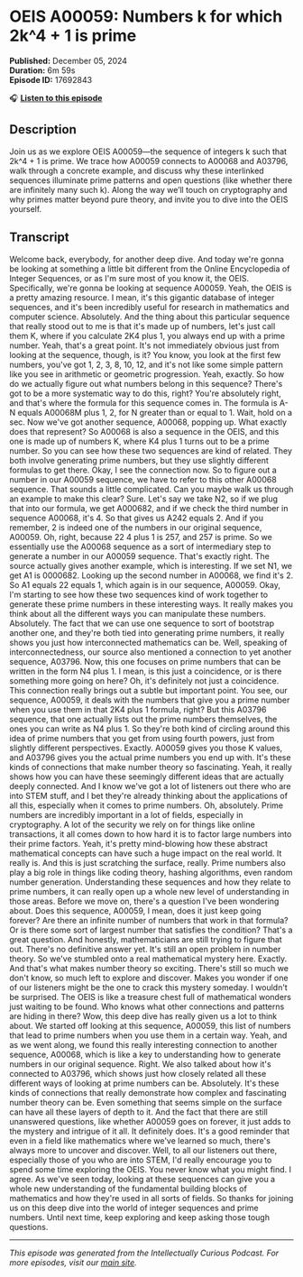 # OEIS A00059: Numbers k for which 2k^4 + 1 is prime

**Published:** December 05, 2024  
**Duration:** 6m 59s  
**Episode ID:** 17692843

🎧 **[Listen to this episode](https://intellectuallycurious.buzzsprout.com/2529712/episodes/17692843-oeis-a00059-numbers-k-for-which-2k^4-+-1-is-prime)**

## Description

Join us as we explore OEIS A00059—the sequence of integers k such that 2k^4 + 1 is prime. We trace how A00059 connects to A00068 and A03796, walk through a concrete example, and discuss why these interlinked sequences illuminate prime patterns and open questions (like whether there are infinitely many such k). Along the way we’ll touch on cryptography and why primes matter beyond pure theory, and invite you to dive into the OEIS yourself.

## Transcript

Welcome back, everybody, for another deep dive. And today we're gonna be looking at something a little bit different from the Online Encyclopedia of Integer Sequences, or as I'm sure most of you know it, the OEIS. Specifically, we're gonna be looking at sequence A00059. Yeah, the OEIS is a pretty amazing resource. I mean, it's this gigantic database of integer sequences, and it's been incredibly useful for research in mathematics and computer science. Absolutely. And the thing about this particular sequence that really stood out to me is that it's made up of numbers, let's just call them K, where if you calculate 2K4 plus 1, you always end up with a prime number. Yeah, that's a great point. It's not immediately obvious just from looking at the sequence, though, is it? You know, you look at the first few numbers, you've got 1, 2, 3, 8, 10, 12, and it's not like some simple pattern like you see in arithmetic or geometric progression. Yeah, exactly. So how do we actually figure out what numbers belong in this sequence? There's got to be a more systematic way to do this, right? You're absolutely right, and that's where the formula for this sequence comes in. The formula is A-N equals A00068M plus 1, 2, for N greater than or equal to 1. Wait, hold on a sec. Now we've got another sequence, A00068, popping up. What exactly does that represent? So A00068 is also a sequence in the OEIS, and this one is made up of numbers K, where K4 plus 1 turns out to be a prime number. So you can see how these two sequences are kind of related. They both involve generating prime numbers, but they use slightly different formulas to get there. Okay, I see the connection now. So to figure out a number in our A00059 sequence, we have to refer to this other A00068 sequence. That sounds a little complicated. Can you maybe walk us through an example to make this clear? Sure. Let's say we take N2, so if we plug that into our formula, we get A000682, and if we check the third number in sequence A00068, it's 4. So that gives us A242 equals 2. And if you remember, 2 is indeed one of the numbers in our original sequence, A00059. Oh, right, because 22 4 plus 1 is 257, and 257 is prime. So we essentially use the A00068 sequence as a sort of intermediary step to generate a number in our A00059 sequence. That's exactly right. The source actually gives another example, which is interesting. If we set N1, we get A1 is 0000682. Looking up the second number in A00068, we find it's 2. So A1 equals 22 equals 1, which again is in our sequence, A00059. Okay, I'm starting to see how these two sequences kind of work together to generate these prime numbers in these interesting ways. It really makes you think about all the different ways you can manipulate these numbers. Absolutely. The fact that we can use one sequence to sort of bootstrap another one, and they're both tied into generating prime numbers, it really shows you just how interconnected mathematics can be. Well, speaking of interconnectedness, our source also mentioned a connection to yet another sequence, A03796. Now, this one focuses on prime numbers that can be written in the form N4 plus 1. I mean, is this just a coincidence, or is there something more going on here? Oh, it's definitely not just a coincidence. This connection really brings out a subtle but important point. You see, our sequence, A00059, it deals with the numbers that give you a prime number when you use them in that 2K4 plus 1 formula, right? But this A03796 sequence, that one actually lists out the prime numbers themselves, the ones you can write as N4 plus 1. So they're both kind of circling around this idea of prime numbers that you get from using fourth powers, just from slightly different perspectives. Exactly. A00059 gives you those K values, and A03796 gives you the actual prime numbers you end up with. It's these kinds of connections that make number theory so fascinating. Yeah, it really shows how you can have these seemingly different ideas that are actually deeply connected. And I know we've got a lot of listeners out there who are into STEM stuff, and I bet they're already thinking about the applications of all this, especially when it comes to prime numbers. Oh, absolutely. Prime numbers are incredibly important in a lot of fields, especially in cryptography. A lot of the security we rely on for things like online transactions, it all comes down to how hard it is to factor large numbers into their prime factors. Yeah, it's pretty mind-blowing how these abstract mathematical concepts can have such a huge impact on the real world. It really is. And this is just scratching the surface, really. Prime numbers also play a big role in things like coding theory, hashing algorithms, even random number generation. Understanding these sequences and how they relate to prime numbers, it can really open up a whole new level of understanding in those areas. Before we move on, there's a question I've been wondering about. Does this sequence, A00059, I mean, does it just keep going forever? Are there an infinite number of numbers that work in that formula? Or is there some sort of largest number that satisfies the condition? That's a great question. And honestly, mathematicians are still trying to figure that out. There's no definitive answer yet. It's still an open problem in number theory. So we've stumbled onto a real mathematical mystery here. Exactly. And that's what makes number theory so exciting. There's still so much we don't know, so much left to explore and discover. Makes you wonder if one of our listeners might be the one to crack this mystery someday. I wouldn't be surprised. The OEIS is like a treasure chest full of mathematical wonders just waiting to be found. Who knows what other connections and patterns are hiding in there? Wow, this deep dive has really given us a lot to think about. We started off looking at this sequence, A00059, this list of numbers that lead to prime numbers when you use them in a certain way. Yeah, and as we went along, we found this really interesting connection to another sequence, A00068, which is like a key to understanding how to generate numbers in our original sequence. Right. We also talked about how it's connected to A03796, which shows just how closely related all these different ways of looking at prime numbers can be. Absolutely. It's these kinds of connections that really demonstrate how complex and fascinating number theory can be. Even something that seems simple on the surface can have all these layers of depth to it. And the fact that there are still unanswered questions, like whether A00059 goes on forever, it just adds to the mystery and intrigue of it all. It definitely does. It's a good reminder that even in a field like mathematics where we've learned so much, there's always more to uncover and discover. Well, to all our listeners out there, especially those of you who are into STEM, I'd really encourage you to spend some time exploring the OEIS. You never know what you might find. I agree. As we've seen today, looking at these sequences can give you a whole new understanding of the fundamental building blocks of mathematics and how they're used in all sorts of fields. So thanks for joining us on this deep dive into the world of integer sequences and prime numbers. Until next time, keep exploring and keep asking those tough questions.

---
*This episode was generated from the Intellectually Curious Podcast. For more episodes, visit our [main site](https://intellectuallycurious.buzzsprout.com).*
